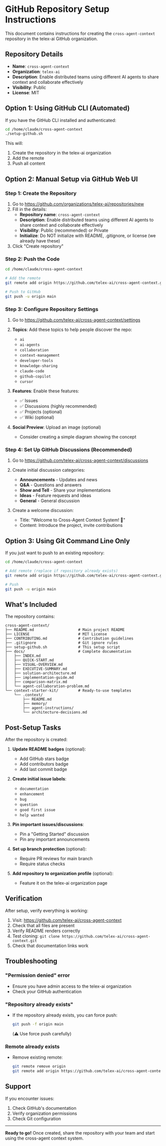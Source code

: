 # GitHub Repository Setup Instructions

This document contains instructions for creating the `cross-agent-context` repository in the telex-ai GitHub organization.

## Repository Details

- **Name**: `cross-agent-context`
- **Organization**: `telex-ai`
- **Description**: Enable distributed teams using different AI agents to share context and collaborate effectively
- **Visibility**: Public
- **License**: MIT

## Option 1: Using GitHub CLI (Automated)

If you have the GitHub CLI installed and authenticated:

```bash
cd /home/claude/cross-agent-context
./setup-github.sh
```

This will:
1. Create the repository in the telex-ai organization
2. Add the remote
3. Push all content

## Option 2: Manual Setup via GitHub Web UI

### Step 1: Create the Repository

1. Go to https://github.com/organizations/telex-ai/repositories/new
2. Fill in the details:
   - **Repository name**: `cross-agent-context`
   - **Description**: Enable distributed teams using different AI agents to share context and collaborate effectively
   - **Visibility**: Public (recommended) or Private
   - **Initialize**: Do NOT initialize with README, .gitignore, or license (we already have these)
3. Click "Create repository"

### Step 2: Push the Code

```bash
cd /home/claude/cross-agent-context

# Add the remote
git remote add origin https://github.com/telex-ai/cross-agent-context.git

# Push to GitHub
git push -u origin main
```

### Step 3: Configure Repository Settings

1. Go to https://github.com/telex-ai/cross-agent-context/settings

2. **Topics**: Add these topics to help people discover the repo:
   - `ai`
   - `ai-agents`
   - `collaboration`
   - `context-management`
   - `developer-tools`
   - `knowledge-sharing`
   - `claude-code`
   - `github-copilot`
   - `cursor`

3. **Features**: Enable these features:
   - ✅ Issues
   - ✅ Discussions (highly recommended)
   - ✅ Projects (optional)
   - ✅ Wiki (optional)

4. **Social Preview**: Upload an image (optional)
   - Consider creating a simple diagram showing the concept

### Step 4: Set Up GitHub Discussions (Recommended)

1. Go to https://github.com/telex-ai/cross-agent-context/discussions
2. Create initial discussion categories:
   - **Announcements** - Updates and news
   - **Q&A** - Questions and answers
   - **Show and Tell** - Share your implementations
   - **Ideas** - Feature requests and ideas
   - **General** - General discussion

3. Create a welcome discussion:
   - Title: "Welcome to Cross-Agent Context System! 🎉"
   - Content: Introduce the project, invite contributions

## Option 3: Using Git Command Line Only

If you just want to push to an existing repository:

```bash
cd /home/claude/cross-agent-context

# Add remote (replace if repository already exists)
git remote add origin https://github.com/telex-ai/cross-agent-context.git

# Push
git push -u origin main
```

## What's Included

The repository contains:

```
cross-agent-context/
├── README.md                    # Main project README
├── LICENSE                      # MIT License
├── CONTRIBUTING.md              # Contribution guidelines
├── .gitignore                   # Git ignore rules
├── setup-github.sh              # This setup script
├── docs/                        # Complete documentation
│   ├── INDEX.md
│   ├── QUICK-START.md
│   ├── VISUAL-OVERVIEW.md
│   ├── EXECUTIVE-SUMMARY.md
│   ├── solution-architecture.md
│   ├── implementation-guide.md
│   ├── comparison-matrix.md
│   └── agent-collaboration-problem.md
└── context-starter-kit/         # Ready-to-use templates
    └── .context/
        ├── README.md
        ├── memory/
        ├── agent-instructions/
        └── architecture-decisions.md
```

## Post-Setup Tasks

After the repository is created:

1. **Update README badges** (optional):
   - Add GitHub stars badge
   - Add contributors badge
   - Add last commit badge

2. **Create initial issue labels**:
   - `documentation`
   - `enhancement`
   - `bug`
   - `question`
   - `good first issue`
   - `help wanted`

3. **Pin important issues/discussions**:
   - Pin a "Getting Started" discussion
   - Pin any important announcements

4. **Set up branch protection** (optional):
   - Require PR reviews for main branch
   - Require status checks

5. **Add repository to organization profile** (optional):
   - Feature it on the telex-ai organization page

## Verification

After setup, verify everything is working:

1. Visit: https://github.com/telex-ai/cross-agent-context
2. Check that all files are present
3. Verify README renders correctly
4. Test cloning: `git clone https://github.com/telex-ai/cross-agent-context.git`
5. Check that documentation links work

## Troubleshooting

### "Permission denied" error
- Ensure you have admin access to the telex-ai organization
- Check your GitHub authentication

### "Repository already exists"
- If the repository already exists, you can force push:
  ```bash
  git push -f origin main
  ```
  (⚠️ Use force push carefully)

### Remote already exists
- Remove existing remote:
  ```bash
  git remote remove origin
  git remote add origin https://github.com/telex-ai/cross-agent-context.git
  ```

## Support

If you encounter issues:
1. Check GitHub's documentation
2. Verify organization permissions
3. Check Git configuration

---

**Ready to go!** Once created, share the repository with your team and start using the cross-agent context system.
